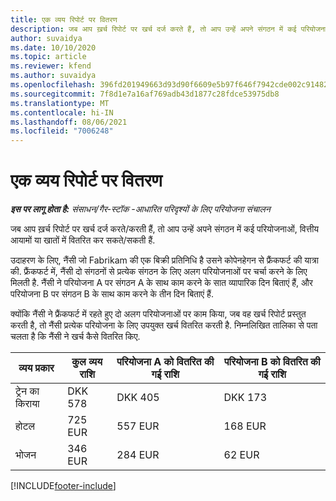 ```yaml
---
title: एक व्यय रिपोर्ट पर वितरण
description: जब आप ख़र्च रिपोर्ट पर खर्च दर्ज करते हैं, तो आप उन्हें अपने संगठन में कई परियोजनाओं, वित्तीय आयामों या खातों में वितरित कर सकते हैं.
author: suvaidya
ms.date: 10/10/2020
ms.topic: article
ms.reviewer: kfend
ms.author: suvaidya
ms.openlocfilehash: 396fd201949663d93d90f6609e5b97f646f7942cde002c91482fa7dc26c394ae
ms.sourcegitcommit: 7f8d1e7a16af769adb43d1877c28fdce53975db8
ms.translationtype: MT
ms.contentlocale: hi-IN
ms.lasthandoff: 08/06/2021
ms.locfileid: "7006248"
---
```

# <a name="distributions-on-an-expense-report"></a>एक व्यय रिपोर्ट पर वितरण

_**इस पर लागू होता है:** संसाधन/गैर-स्टॉक -आधारित परिदृश्यों के लिए परियोजना संचालन_

जब आप ख़र्च रिपोर्ट पर खर्च दर्ज करते/करती हैं, तो आप उन्हें अपने संगठन में कई परियोजनाओं, वित्तीय आयामों या खातों में वितरित कर सकते/सकती हैं.

उदाहरण के लिए, नैंसी जो Fabrikam की एक बिक्री प्रतिनिधि है उसने कोपेनहेगन से फ्रैंकफर्ट की यात्रा की. फ्रैंकफर्ट में, नैंसी दो संगठनों से प्रत्येक संगठन के लिए अलग परियोजनाओं पर चर्चा करने के लिए मिलती है. नैंसी ने परियोजना A पर संगठन A के साथ काम करने के सात व्यापारिक दिन बिताएं हैं, और परियोजना B पर संगठन B के साथ काम करने के तीन दिन बिताएं हैं.

क्योंकि नैंसी ने फ्रैंकफर्ट में रहते हुए दो अलग परियोजनाओं पर काम किया, जब वह खर्च रिपोर्ट प्रस्तुत करती है, तो नैंसी प्रत्येक परियोजना के लिए उपयुक्त खर्च वितरित करती है. निम्नलिखित तालिका से पता चलता है कि नैंसी ने खर्च कैसे वितरित किए.

| व्यय प्रकार | कुल व्यय राशि | परियोजना A को वितरित की गई राशि | परियोजना B को वितरित की गई राशि |
|--------------|----------------------|---------------------------------|---------------------------------|
| ट्रेन का किराया   | DKK 578              | DKK 405                         | DKK 173                         |
| होटल        | 725 EUR              | 557 EUR                         | 168 EUR                         |
| भोजन        | 346 EUR              | 284 EUR                         | 62 EUR                          |


[!INCLUDE[footer-include](../includes/footer-banner.md)]